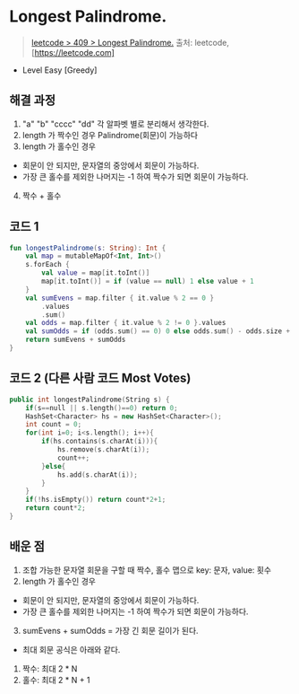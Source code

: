 # Longest Palindrome.

> [leetcode > 409 > Longest Palindrome.](https://leetcode.com/problems/longest-palindrome)
> 출처: leetcode, [https://leetcode.com]
- Level Easy [Greedy]

## 해결 과정

1. "a" "b" "cccc" "dd" 각 알파벳 별로 분리해서 생각한다.
2. length 가 짝수인 경우 Palindrome(회문)이 가능하다
3. length 가 홀수인 경우
 - 회문이 안 되지만, 문자열의 중앙에서 회문이 가능하다.
 - 가장 큰 홀수를 제외한 나머지는 -1 하여 짝수가 되면 회문이 가능하다.
4. 짝수 + 홀수 


## 코드 1

```kotlin
fun longestPalindrome(s: String): Int {
    val map = mutableMapOf<Int, Int>()
    s.forEach {
        val value = map[it.toInt()]
        map[it.toInt()] = if (value == null) 1 else value + 1
    }
    val sumEvens = map.filter { it.value % 2 == 0 }
        .values
        .sum()
    val odds = map.filter { it.value % 2 != 0 }.values
    val sumOdds = if (odds.sum() == 0) 0 else odds.sum() - odds.size + 1
    return sumEvens + sumOdds
}
```

## 코드 2 (다른 사람 코드 Most Votes)

```c++
public int longestPalindrome(String s) {
    if(s==null || s.length()==0) return 0;
    HashSet<Character> hs = new HashSet<Character>();
    int count = 0;
    for(int i=0; i<s.length(); i++){
        if(hs.contains(s.charAt(i))){
            hs.remove(s.charAt(i));
            count++;
        }else{
            hs.add(s.charAt(i));
        }
    }
    if(!hs.isEmpty()) return count*2+1;
    return count*2;
}
```

## 배운 점
1. 조합 가능한 문자열 회문을 구할 때 짝수, 홀수 맵으로 key: 문자, value: 횟수 
2. length 가 홀수인 경우
 - 회문이 안 되지만, 문자열의 중앙에서 회문이 가능하다.
 - 가장 큰 홀수를 제외한 나머지는 -1 하여 짝수가 되면 회문이 가능하다.
3. sumEvens + sumOdds = 가장 긴 회문 길이가 된다.

- 최대 회문 공식은 아래와 같다.
1.  짝수: 최대 2 * N
2.  홀수: 최대 2 * N + 1
